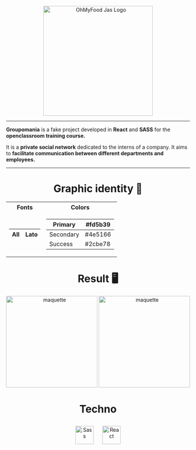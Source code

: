 <p align="center">
    <img height="300px" src="https://zupimages.net/up/22/42/58p7.png" alt="OhMyFood Jas Logo">
</p>
<hr>

**Groupomania** is a fake project developed in **React** and **SASS** for the **openclassroom training course.**

It is a **private social network** dedicated to the interns of a company. It aims to **facilitate communication between different departments and employees.**

<hr>

<h1 align="center">Graphic identity 🎨</h1>
<table align="center">

<tr><th>Fonts</th><th>Colors</th></tr>
<tr><td>

| All | Lato |
| ----- | --------- |


</td><td>

| Primary   | #fd5b39 |
| --------- | ------- |
| Secondary | #4e5166 |
| Success  | #2cbe78|

</td></tr> </table>

<h1 align="center">Result 🖥️</h1>

<div align="center" float="left">
  <img src="https://zupimages.net/up/22/42/7bt5.png" alt="maquette" height="250px">
    <img src="https://zupimages.net/up/22/42/m9sf.png" alt="maquette" height="250px">

</div>

<div align="center">  
    <h1>Techno</h1>
    <a href="https://sass-lang.com/" target="_blank"><img style="margin: 10px" src="https://profilinator.rishav.dev/skills-assets/sass-original.svg" alt="Sass" height="50" /></a>  
    <a href="https://reactjs.org/" target="_blank"><img style="margin: 10px" src="https://profilinator.rishav.dev/skills-assets/react-original-wordmark.svg" alt="React" height="50" /></a>  
</div>

